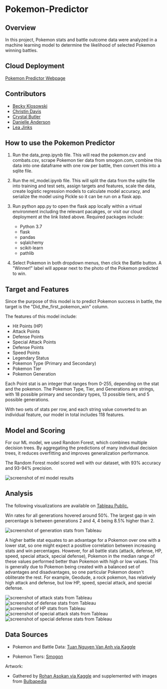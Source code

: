 # Pokemon-Predictor

## Overview

In this project, Pokemon stats and battle outcome data were analyzed in a machine learning model to determine the likelihood of selected Pokemon winning battles.

## Cloud Deployment

[Pokemon Predictor Webpage](http://ec2-3-14-73-36.us-east-2.compute.amazonaws.com)

## Contributors

* [Becky Klosowski](https://github.com/andcetera)
* [Christin Davis](https://github.com/christinamberdavis)
* [Crystal Butler](https://github.com/cmbutler83)
* [Danielle Anderson](https://github.com/dganderson94)
* [Lea Jinks](https://github.com/leajinks)


## How to use the Pokemon Predictor

1. Run the data_prep.ipynb file. This will read the pokemon.csv and combats.csv, scrape Pokemon tier data from smogon.com, combine this data into one dataframe with one row per battle, then convert this into a sqlite file.
2. Run the ml_model.ipynb file. This will split the data from the sqlite file into training and test sets, assign targets and features, scale the data, create logistic regression models to calculate model accuracy, and serialize the model using Pickle so it can be run on a flask app.
3. Run python app.py to open the flask app locally within a virtual environment including the relevant pacakges, or visit our cloud deployment at the link listed above.  Required packages include:  

    * Python 3.7
    * flask
    * pandas
    * sqlalchemy
    * scikit-learn
    * pathlib

4. Select Pokemon in both dropdown menus, then click the Battle button. A "Winner!" label will appear next to the photo of the Pokemon predicted to win.

## Target and Features

Since the purpose of this model is to predict Pokemon success in battle, the target is the "Did_the_first_pokemon_win" column.

The features of this model include:

* Hit Points (HP)
* Attack Points
* Defense Points
* Special Attack Points
* Defense Points
* Speed Points
* Legendary Status
* Pokemon Type (Primary and Secondary)
* Pokemon Tier
* Pokemon Generation

Each Point stat is an integer that ranges from 0-255, depending on the stat and the pokemon. The Pokemon Type, Tier, and Generations are strings, with 18 possible primary and secondary types, 13 possible tiers, and 5 possible generations.

With two sets of stats per row, and each string value converted to an individual feature, our model in total includes 118 features.

## Model and Scoring

For our ML model, we used Random Forest, which combines multiple decision trees. By aggregating the predictions of many individual decision trees, it reduces overfitting and improves generalization performance.

The Random Forest model scored well with our dataset, with 93% accuracy and 93-94% precision.  

![screenshot of ml model results](https://github.com/leajinks/Pokemon-Predictor/blob/main/static/img/analysis/ml_results.png)

## Analysis

The following visualizations are available on [Tableau Public.](https://public.tableau.com/app/profile/crystal1427/viz/PokemonStats_16813522570140/PokemonWinnerStats?publish=yes)

Win rates for all generations hovered around 50%. The largest gap in win percentage is between generations 2 and 4, 4 being 8.5% higher than 2.

![screenshot of generation stats from Tableau](https://github.com/leajinks/Pokemon-Predictor/blob/main/static/img/analysis/gen_stats.png)

A higher battle stat equates to an advantage for a Pokemon over one with a lower stat, so one might expect a positive correlation between increasing stats and win percentages. However, for all battle stats (attack, defense, HP, speed, special attack, special defense), Pokemon in the median range of these values performed better than Pokemon with high or low values. This is generally due to Pokemon being created with a balanced set of advantages and disadvantages, so one particular Pokemon doesn't obliterate the rest. For example, Geodude, a rock pokemon, has relatively high attack and defense, but low HP, speed, special attack, and special defense.

![screenshot of attack stats from Tableau](https://github.com/leajinks/Pokemon-Predictor/blob/main/static/img/analysis/atk_stats.png)
![screenshot of defense stats from Tableau](https://github.com/leajinks/Pokemon-Predictor/blob/main/static/img/analysis/def_stats.png)
![screenshot of HP stats from Tableau](https://github.com/leajinks/Pokemon-Predictor/blob/main/static/img/analysis/hp_stats.png)
![screenshot of special attack stats from Tableau](https://github.com/leajinks/Pokemon-Predictor/blob/main/static/img/analysis/spatk_stats.png)
![screenshot of special defense stats from Tableau](https://github.com/leajinks/Pokemon-Predictor/blob/main/static/img/analysis/spdef_stats.png)

## Data Sources

* Pokemon and Battle Data: [Tuan Nguyen Van Anh via Kaggle](
https://www.kaggle.com/datasets/tuannguyenvananh/pokemon-dataset-with-team-combat?select=pokemon.csv)

* Pokemon Tiers: [Smogon](https://www.smogon.com/dex/xy/pokemon/)

Artwork: 
* Gathered by [Rohan Asokan via Kaggle](https://www.kaggle.com/datasets/arenagrenade/the-complete-pokemon-images-data-set)
and supplemented with images from [Bulbapedia](https://bulbapedia.bulbagarden.net/wiki/Main_Page)
